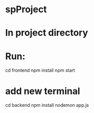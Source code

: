 # spProject

# In project directory

# Run:

cd frontend
npm install
npm start

# add new terminal

cd backend
npm install
nodemon app.js
